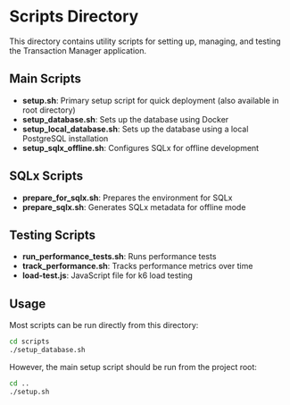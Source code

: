 # Scripts Directory

This directory contains utility scripts for setting up, managing, and testing the Transaction Manager application.

## Main Scripts

- **setup.sh**: Primary setup script for quick deployment (also available in root directory)
- **setup_database.sh**: Sets up the database using Docker
- **setup_local_database.sh**: Sets up the database using a local PostgreSQL installation
- **setup_sqlx_offline.sh**: Configures SQLx for offline development

## SQLx Scripts

- **prepare_for_sqlx.sh**: Prepares the environment for SQLx
- **prepare_sqlx.sh**: Generates SQLx metadata for offline mode

## Testing Scripts

- **run_performance_tests.sh**: Runs performance tests
- **track_performance.sh**: Tracks performance metrics over time
- **load-test.js**: JavaScript file for k6 load testing

## Usage

Most scripts can be run directly from this directory:

```bash
cd scripts
./setup_database.sh
```

However, the main setup script should be run from the project root:

```bash
cd ..
./setup.sh
``` 